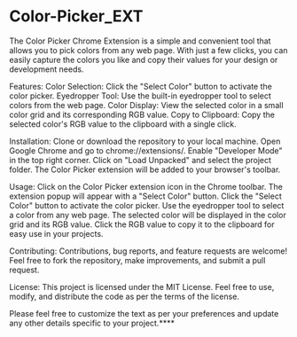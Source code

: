 # Color-Picker_EXT
The Color Picker Chrome Extension is a simple and convenient tool that allows you to pick colors from any web page. With just a few clicks, you can easily capture the colors you like and copy their values for your design or development needs.

Features:
Color Selection: Click the "Select Color" button to activate the color picker.
Eyedropper Tool: Use the built-in eyedropper tool to select colors from the web page.
Color Display: View the selected color in a small color grid and its corresponding RGB value.
Copy to Clipboard: Copy the selected color's RGB value to the clipboard with a single click.

Installation:
Clone or download the repository to your local machine.
Open Google Chrome and go to chrome://extensions/.
Enable "Developer Mode" in the top right corner.
Click on "Load Unpacked" and select the project folder.
The Color Picker extension will be added to your browser's toolbar.

Usage:
Click on the Color Picker extension icon in the Chrome toolbar.
The extension popup will appear with a "Select Color" button.
Click the "Select Color" button to activate the color picker.
Use the eyedropper tool to select a color from any web page.
The selected color will be displayed in the color grid and its RGB value.
Click the RGB value to copy it to the clipboard for easy use in your projects.

Contributing:
Contributions, bug reports, and feature requests are welcome! Feel free to fork the repository, make improvements, and submit a pull request.

License:
This project is licensed under the MIT License. Feel free to use, modify, and distribute the code as per the terms of the license.

Please feel free to customize the text as per your preferences and update any other details specific to your project.****
